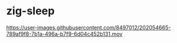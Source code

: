 # zig-sleep

https://user-images.githubusercontent.com/8497012/202054665-789af9f8-7b1a-496a-b7f9-6d04c452b131.mov